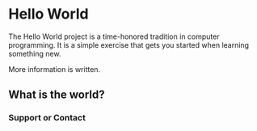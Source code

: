 # Hello World
The Hello World project is a time-honored tradition in computer programming. It is a simple exercise that gets you started when learning something new.

More information is written.

## What is the world?

### Support or Contact
